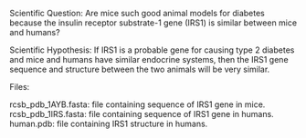 Scientific Question: Are mice such good animal models for diabetes because the insulin receptor substrate-1 gene (IRS1) is similar between mice and humans?

Scientific Hypothesis: If IRS1 is a probable gene for causing type 2 diabetes and mice and humans have similar endocrine systems, then the IRS1 gene sequence and structure between the two animals will be very similar. 

Files:
  
  rcsb_pdb_1AYB.fasta: file containing sequence of IRS1 gene in mice.
  rcsb_pdb_1IRS.fasta: file containing sequence of IRS1 gene in humans. 
  human.pdb: file containing IRS1 structure in humans. 
